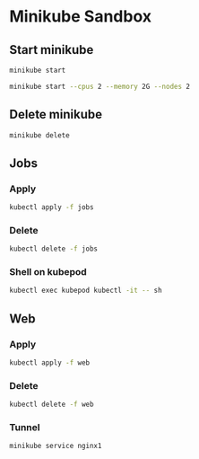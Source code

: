# Minikube Sandbox

## Start minikube

```bash
minikube start
```

```bash
minikube start --cpus 2 --memory 2G --nodes 2
```

## Delete minikube

```bash
minikube delete
```

## Jobs

### Apply

```bash
kubectl apply -f jobs
```

### Delete

```bash
kubectl delete -f jobs
```

### Shell on kubepod

```bash
kubectl exec kubepod kubectl -it -- sh
```

## Web

### Apply

```bash
kubectl apply -f web
```

### Delete

```bash
kubectl delete -f web
```

### Tunnel

```bash
minikube service nginx1
```
